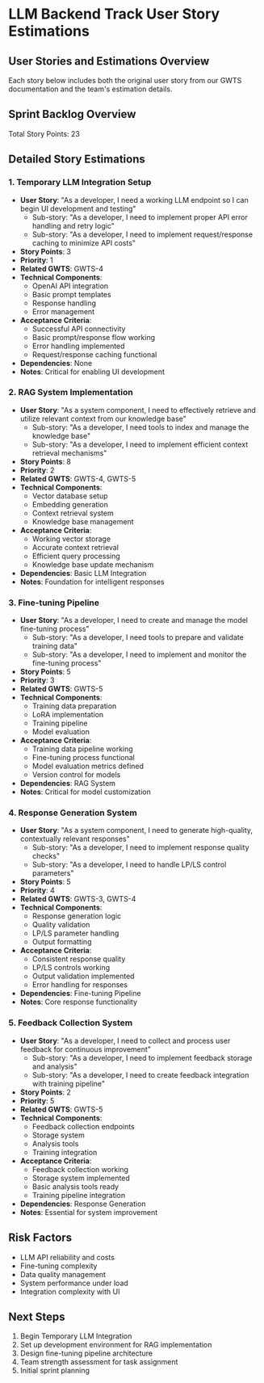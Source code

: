 # LLM Backend Track User Story Estimations

## User Stories and Estimations Overview
Each story below includes both the original user story from our GWTS documentation and the team's estimation details.

## Sprint Backlog Overview
Total Story Points: 23

## Detailed Story Estimations

### 1. Temporary LLM Integration Setup
- **User Story**: "As a developer, I need a working LLM endpoint so I can begin UI development and testing"
  - Sub-story: "As a developer, I need to implement proper API error handling and retry logic"
  - Sub-story: "As a developer, I need to implement request/response caching to minimize API costs"
- **Story Points**: 3
- **Priority**: 1
- **Related GWTS**: GWTS-4
- **Technical Components**:
  - OpenAI API integration
  - Basic prompt templates
  - Response handling
  - Error management
- **Acceptance Criteria**:
  - Successful API connectivity
  - Basic prompt/response flow working
  - Error handling implemented
  - Request/response caching functional
- **Dependencies**: None
- **Notes**: Critical for enabling UI development

### 2. RAG System Implementation
- **User Story**: "As a system component, I need to effectively retrieve and utilize relevant context from our knowledge base"
  - Sub-story: "As a developer, I need tools to index and manage the knowledge base"
  - Sub-story: "As a developer, I need to implement efficient context retrieval mechanisms"
- **Story Points**: 8
- **Priority**: 2
- **Related GWTS**: GWTS-4, GWTS-5
- **Technical Components**:
  - Vector database setup
  - Embedding generation
  - Context retrieval system
  - Knowledge base management
- **Acceptance Criteria**:
  - Working vector storage
  - Accurate context retrieval
  - Efficient query processing
  - Knowledge base update mechanism
- **Dependencies**: Basic LLM Integration
- **Notes**: Foundation for intelligent responses

### 3. Fine-tuning Pipeline
- **User Story**: "As a developer, I need to create and manage the model fine-tuning process"
  - Sub-story: "As a developer, I need tools to prepare and validate training data"
  - Sub-story: "As a developer, I need to implement and monitor the fine-tuning process"
- **Story Points**: 5
- **Priority**: 3
- **Related GWTS**: GWTS-5
- **Technical Components**:
  - Training data preparation
  - LoRA implementation
  - Training pipeline
  - Model evaluation
- **Acceptance Criteria**:
  - Training data pipeline working
  - Fine-tuning process functional
  - Model evaluation metrics defined
  - Version control for models
- **Dependencies**: RAG System
- **Notes**: Critical for model customization

### 4. Response Generation System
- **User Story**: "As a system component, I need to generate high-quality, contextually relevant responses"
  - Sub-story: "As a developer, I need to implement response quality checks"
  - Sub-story: "As a developer, I need to handle LP/LS control parameters"
- **Story Points**: 5
- **Priority**: 4
- **Related GWTS**: GWTS-3, GWTS-4
- **Technical Components**:
  - Response generation logic
  - Quality validation
  - LP/LS parameter handling
  - Output formatting
- **Acceptance Criteria**:
  - Consistent response quality
  - LP/LS controls working
  - Output validation implemented
  - Error handling for responses
- **Dependencies**: Fine-tuning Pipeline
- **Notes**: Core response functionality

### 5. Feedback Collection System
- **User Story**: "As a developer, I need to collect and process user feedback for continuous improvement"
  - Sub-story: "As a developer, I need to implement feedback storage and analysis"
  - Sub-story: "As a developer, I need to create feedback integration with training pipeline"
- **Story Points**: 2
- **Priority**: 5
- **Related GWTS**: GWTS-5
- **Technical Components**:
  - Feedback collection endpoints
  - Storage system
  - Analysis tools
  - Training integration
- **Acceptance Criteria**:
  - Feedback collection working
  - Storage system implemented
  - Basic analysis tools ready
  - Training pipeline integration
- **Dependencies**: Response Generation
- **Notes**: Essential for system improvement

## Risk Factors
- LLM API reliability and costs
- Fine-tuning complexity
- Data quality management
- System performance under load
- Integration complexity with UI

## Next Steps
1. Begin Temporary LLM Integration
2. Set up development environment for RAG implementation
3. Design fine-tuning pipeline architecture
4. Team strength assessment for task assignment
5. Initial sprint planning
